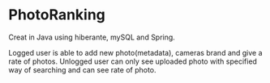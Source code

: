 # PhotoRanking


Creat in Java using hiberante, mySQL and Spring.


Logged user is able to add new photo(metadata), cameras brand and give a rate of photos.
Unlogged user can only see uploaded photo with specified way of searching and can see rate of photo.
